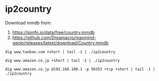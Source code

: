 # ip2country

Download mmdb from:
1. https://ipinfo.io/data/free/country.mmdb
2. https://github.com/Dreamacro/maxmind-geoip/releases/latest/download/Country.mmdb

```
dig www.taobao.com +short | tail -1 | ./ip2country

dig www.amazon.co.jp +short | tail -1 | ./ip2country

dig www.amazon.co.jp @192.168.100.1 -p 50353 +tcp +short | tail -1 | ./ip2country
```